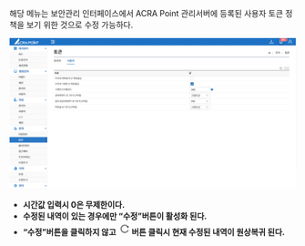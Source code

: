 해당 메뉴는 보안관리 인터페이스에서 ACRA Point 관리서버에 등록된 사용자 토큰 정책을 보기 위한 것으로 수정 가능하다.

![사용자 토큰](image-1.png)

- **시간값 입력시 0은 무제한이다.**  
- **수정된 내역이 있는 경우에만 “수정”버튼이 활성화 된다.**  
- **“수정”버튼을 클릭하지 않고 ![새로고침](../../refreshIcon.png)버튼 클릭시 현재 수정된 내역이 원상복귀 된다.**